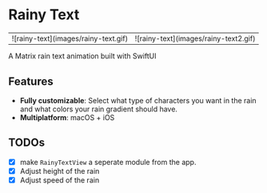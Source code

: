 # Rainy Text
<table>
<tr>
<td>
![rainy-text](images/rainy-text.gif)
</td>
<td>
![rainy-text](images/rainy-text2.gif)
</td>
</tr>
</table>


A Matrix rain text animation built with SwiftUI

## Features
* **Fully customizable**: Select what type of characters you want in the rain and what colors your rain gradient should have.
* **Multiplatform**: macOS + iOS

## TODOs
- [X] make `RainyTextView` a seperate module from the app.
- [X] Adjust height of the rain
- [X] Adjust speed of the rain
